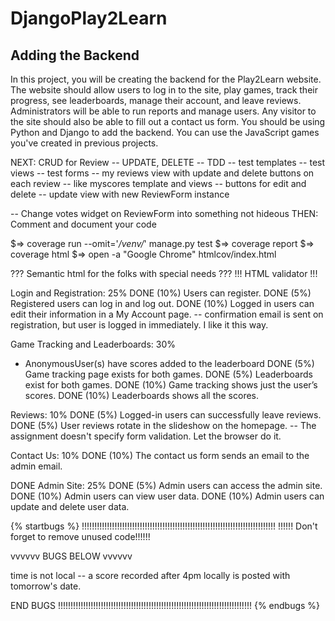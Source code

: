 # DjangoPlay2Learn
## Adding the Backend

In this project, you will be creating the backend for the Play2Learn website.
The website should allow users to log in to the site, play games, track their progress, see leaderboards, manage their account, and leave reviews.
Administrators will be able to run reports and manage users.
Any visitor to the site should also be able to fill out a contact us form.
You should be using Python and Django to add the backend.
You can use the JavaScript games you've created in previous projects.


NEXT: CRUD for Review
-- UPDATE, DELETE
-- TDD
-- test templates
-- test views
-- test forms
-- my reviews view with update and delete buttons on each review
    -- like myscores template and views 
    -- buttons for edit and delete
-- update view with new ReviewForm instance


-- Change votes widget on ReviewForm into something not hideous
THEN: Comment and document your code

$=> coverage run --omit='*/venv/*' manage.py test
$=> coverage report
$=> coverage html
$=> open -a "Google Chrome" htmlcov/index.html



??? Semantic html for the folks with special needs ???
!!! HTML validator !!!

Login and Registration: 25%
DONE (10%) Users can register.
DONE (5%) Registered users can log in and log out.
DONE (10%) Logged in users can edit their information in a My Account page.
-- confirmation email is sent on registration, but user is logged in immediately. I like it this way.

Game Tracking and Leaderboards: 30%
* AnonymousUser(s) have scores added to the leaderboard
DONE (5%) Game tracking page exists for both games.
DONE (5%) Leaderboards exist for both games.
DONE (10%) Game tracking shows just the user’s scores.
DONE (10%) Leaderboards shows all the scores.

Reviews: 10%
DONE (5%) Logged-in users can successfully leave reviews.
DONE (5%) User reviews rotate in the slideshow on the homepage.
-- The assignment doesn't specify form validation. Let the browser do it.

Contact Us: 10%
DONE (10%) The contact us form sends an email to the admin email.

DONE Admin Site: 25%
DONE (5%) Admin users can access the admin site.
DONE (10%) Admin users can view user data.
DONE (10%) Admin users can update and delete user data.


{% startbugs %}
!!!!!!!!!!!!!!!!!!!!!!!!!!!!!!!!!!!!!!!!!!!!!!!!!!!!!!!!!!!!!!!!!!!!!!!!!!!!!
!!!!!! Don't forget to remove unused code!!!!!!

vvvvvv  BUGS BELOW  vvvvvv


time is not local -- a score recorded after 4pm locally is posted with tomorrow's date.



END BUGS
!!!!!!!!!!!!!!!!!!!!!!!!!!!!!!!!!!!!!!!!!!!!!!!!!!!!!!!!!!!!!!!!!!!!!!!!!!!!!
{% endbugs %}
